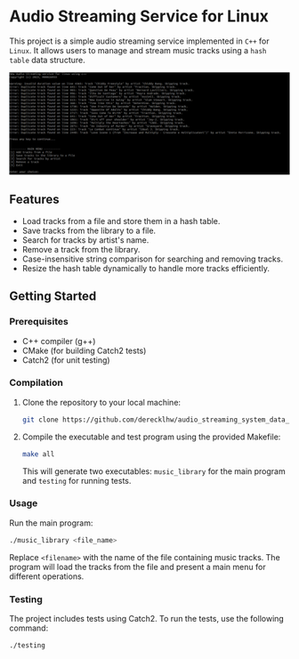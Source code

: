 # Audio Streaming Service for Linux

This project is a simple audio streaming service implemented in `C++` for `Linux`. It allows users to manage and stream music tracks using a `hash table` data structure.

![Main Menu](images/main_menu.png)

## Features

- Load tracks from a file and store them in a hash table.
- Save tracks from the library to a file.
- Search for tracks by artist's name.
- Remove a track from the library.
- Case-insensitive string comparison for searching and removing tracks.
- Resize the hash table dynamically to handle more tracks efficiently.

## Getting Started

### Prerequisites

- C++ compiler (g++)
- CMake (for building Catch2 tests)
- Catch2 (for unit testing)

### Compilation

1. Clone the repository to your local machine:

   ```bash
   git clone https://github.com/derecklhw/audio_streaming_system_data_structure.git
   ```

2. Compile the executable and test program using the provided Makefile:

   ```bash
   make all
   ```

   This will generate two executables: `music_library` for the main program and `testing` for running tests.

### Usage

Run the main program:

```bash
./music_library <file_name>
```

Replace `<filename>` with the name of the file containing music tracks. The program will load the tracks from the file and present a main menu for different operations.


### Testing

The project includes tests using Catch2. To run the tests, use the following command:

```bash
./testing
```
